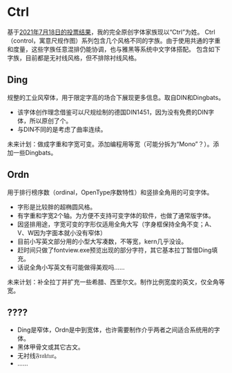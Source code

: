 # Ctrl
基于[2021年7月18日的投票结果](https://t.bilibili.com/548801038367849128?tab=2)，我的完全原创字体家族现以“Ctrl”为姓。
Ctrl（control，寓意尺规作图）系列包含几个风格不同的字族。由于使用共通的字重和度量，这些字族任意混排仍能协调，也与雅黑等系统中文字体搭配。
包含如下字族，目前都是无衬线风格，但不排除衬线风格。

## Ding
规整的工业风窄体，用于限定字高的场合下展现更多信息。取自DIN和Dingbats。
- 该字体创作理念借鉴可以尺规绘制的德国DIN1451，因为没有免费的DIN字体，所以原创了个。
- 与DIN不同的是考虑了曲率连续。

未来计划：做成字重和字宽可变。添加编程用等宽（可能分拆为“Mono”？）。添加一些Dingbats。

## Ordn
用于排行榜序数（ordinal，OpenType序数特性）和竖排全角用的可变字体。
- 字形是比较胖的超椭圆风格。
- 有字重和字宽2个轴。为方便不支持可变字体的软件，也做了通常版字体。
- 因竖排用途，字宽可变的字形仅适用全角大写（字身框保持全角不变；A、V、W因为字面本就小没有窄体）
- 目前小写英文部分用的小型大写凑数，不等宽，kern几乎没设。
- 赶时间只做了fontview.exe预览出现的部分字符，其它基本拉丁暂借Ding填充。
- 话说全角小写英文有可能做得美观吗……

未来计划：补全拉丁并扩充一些希腊、西里尔文。制作比例宽度的英文，仅全角等宽。

## ????
- Ding是窄体，Ordn是中到宽体，也许需要制作介乎两者之间适合系统用的字体。
- 黑体甲骨文或其它古文。
- 无衬线𝔉𝔯𝔞𝔨𝔱𝔲𝔯。
- ……
